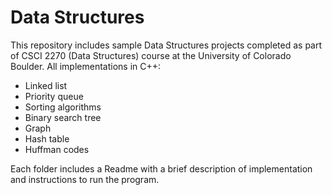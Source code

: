# Data Structures

This repository includes sample Data Structures projects completed as part of CSCI 2270 (Data Structures) course at the University of Colorado Boulder. 
All implementations in C++: 

* Linked list
* Priority queue
* Sorting algorithms
* Binary search tree
* Graph
* Hash table
* Huffman codes

Each folder includes a Readme with a brief description of implementation and instructions to run the program.